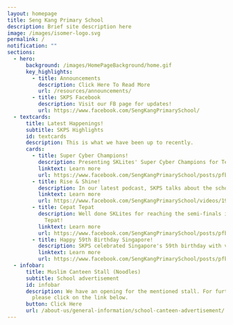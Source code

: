 ```yaml
---
layout: homepage
title: Seng Kang Primary School
description: Brief site description here
image: /images/isomer-logo.svg
permalink: /
notification: ""
sections:
  - hero:
      background: /images/HomePageBackground/home.gif
      key_highlights:
        - title: Announcements
          description: Click Here To Read More
          url: /resources/announcements/
        - title: SKPS Facebook
          description: Visit our FB page for updates!
          url: https://www.facebook.com/SengKangPrimarySchool/
  - textcards:
      title: Latest Happenings!
      subtitle: SKPS Highlights
      id: textcards
      description: This is what we have been up to recently.
      cards:
        - title: Super Cyber Champions!
          description: Presenting SKLites' Super Cyber Champions for Term 3!
          linktext: Learn more
          url: https://www.facebook.com/SengKangPrimarySchool/posts/pfbid0AuDKZoEbSHECHHzNc4Le75Lme6jxfjmKHrdGFpiEywx7WuTA8fwMRxTKoBzML6Gpl
        - title: Rise & Shine!
          description: In our latest podcast, SKPS talks about the school holidays!
          linktext: Learn more
          url: https://www.facebook.com/SengKangPrimarySchool/videos/1904187073419201/
        - title: Cepat Tepat
          description: Well done SKLites for reaching the semi-finals in this year's Cepat
            Tepat!
          linktext: Learn more
          url: https://www.facebook.com/SengKangPrimarySchool/posts/pfbid0SNMzZN7SKr82HazJHidF88PmQjETWq43wCRHjCSAN51U1uZYkxzaYHqa8AoZzF1Vl
        - title: Happy 59th Birthday Singapore!
          description: SKPS celebrated Singapore's 59th birthday with vibrancy and color!
          linktext: Learn more
          url: https://www.facebook.com/SengKangPrimarySchool/posts/pfbid028kv97BLapQANi3s7AHZQbSAEgyU69pthK1R93ucnD4iSdwtPQdoowgcjADVyKseKl
  - infobar:
      title: Muslim Canteen Stall (Noodles)
      subtitle: School advertisement
      id: infobar
      description: We have an opening for the mentioned stall. For further details,
        please click on the link below.
      button: Click Here
      url: /about-us/general-information/school-canteen-advertisement/
---
```

